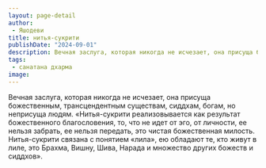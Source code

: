 ```yaml
---
layout: page-detail
author:
 - Яшодеви
title: нитья-сукрити
publishDate: "2024-09-01"
description: Вечная заслуга, которая никогда не исчезает, она присуща божественным, трансцендентным существам, сиддхам, богам, но неприсуща людям.
tags:
 - санатана дхарма
image: 
---
```


Вечная заслуга, которая никогда не исчезает, она присуща божественным, трансцендентным существам, сиддхам, богам, но неприсуща людям.
 «Нитья-сукрити реализовывается как результат божественного благословения, то, что не идет от эго, от личности, ее нельзя забрать, ее нельзя передать, это чистая божественная милость. Нитья-сукрити связана с понятием «лила», ею обладают те, кто живут в лиле, это Брахма, Вишну, Шива, Нарада и множество других божеств и сиддхов».

